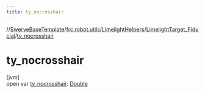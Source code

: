 ```yaml
---
title: ty_nocrosshair
---
```

//[SwerveBaseTemplate](../../../../index.html)/[frc.robot.utils](../../index.html)/[LimelightHelpers](../index.html)/[LimelightTarget_Fiducial](index.html)/[ty_nocrosshair](ty_nocrosshair.html)



# ty_nocrosshair



[jvm]\
open var [ty_nocrosshair](ty_nocrosshair.html): [Double](https://kotlinlang.org/api/latest/jvm/stdlib/kotlin/-double/index.html)




